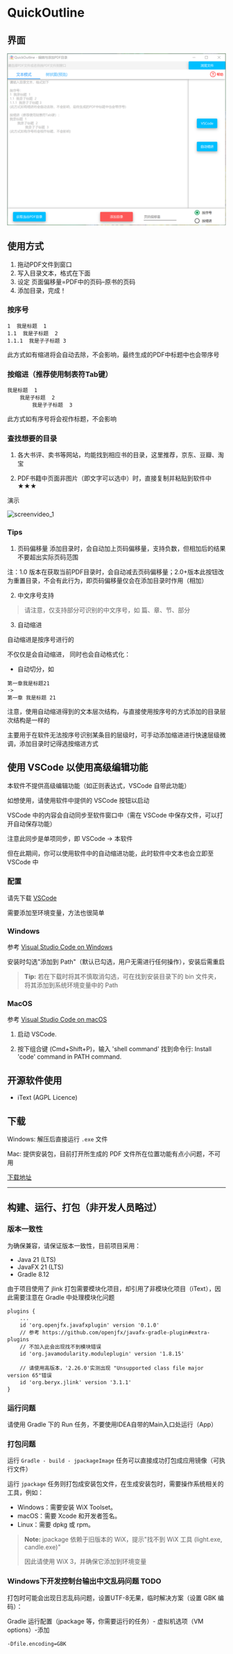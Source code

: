 # QuickOutline

## 界面

![interface](image/screenshot.png)

## 使用方式
1. 拖动PDF文件到窗口
2. 写入目录文本，格式在下面
3. 设定 页面偏移量=PDF中的页码–原书的页码
4. 添加目录，完成！

### 按序号
```
1  我是标题  1
1.1  我是子标题  2
1.1.1  我是子子标题 3
```
此方式如有缩进将会自动去除，不会影响，最终生成的PDF中标题中也会带序号

### 按缩进（推荐使用制表符Tab键）
```
我是标题  1
    我是子标题  2
        我是子子标题  3
```
此方式如有序号将会视作标题，不会影响

### 查找想要的目录

1. 各大书评、卖书等网站，均能找到相应书的目录，这里推荐，京东、豆瓣、淘宝

2. PDF书籍中页面非图片（即文字可以选中）时，直接复制并粘贴到软件中 ★★★

演示

![screenvideo_1](image/screenvideo_1.gif)



### Tips
1. 页码偏移量
添加目录时，会自动加上页码偏移量，支持负数，但相加后的结果不要超出实际页码范围

注：1.0 版本在获取当前PDF目录时，会自动减去页码偏移量；2.0+版本此按钮改为重置目录，不会有此行为，即页码偏移量仅会在添加目录时作用（相加）

2. 中文序号支持

> 请注意，仅支持部分可识别的中文序号，如 篇、章、节、部分

3. 自动缩进

自动缩进是按序号进行的

不仅仅是会自动缩进， 同时也会自动格式化：

- 自动切分，如
```
第一章我是标题21
->
第一章 我是标题 21
```


注意，使用自动缩进得到的文本层次结构，与直接使用按序号的方式添加的目录层次结构是一样的

主要用于在软件无法按序号识别某条目的层级时，可手动添加缩进进行快速层级微调，添加目录时记得选按缩进方式


## 使用 VSCode 以使用高级编辑功能

本软件不提供高级编辑功能（如正则表达式，VSCode 自带此功能）

如想使用，请使用软件中提供的 VSCode 按钮以启动

VSCode 中的内容会自动同步至软件窗口中（需在 VSCode 中保存文件，可以打开自动保存功能）

注意此同步是单项同步，即 VSCode → 本软件

但在此期间，你可以使用软件中的自动缩进功能，此时软件中文本也会立即至 VSCode 中

### 配置

请先下载 [VSCode](https://code.visualstudio.com/)

需要添加至环境变量，方法也很简单

### Windows

参考 [Visual Studio Code on Windows](https://code.visualstudio.com/docs/setup/windows)

安装时勾选"添加到 Path"（默认已勾选，用户无需进行任何操作），安装后需重启

> **Tip:** 若在下载时将其不慎取消勾选，可在找到安装目录下的 bin 文件夹，将其添加到系统环境变量中的 Path

### MacOS

参考 [Visual Studio Code on macOS](https://code.visualstudio.com/docs/setup/mac#_launching-from-the-command-line)

1. 启动 VSCode.

2. 按下组合键 (Cmd+Shift+P)，输入 'shell command' 找到命令行: Install 'code' command in PATH command.

## 开源软件使用

- iText (AGPL Licence)

## 下载

Windows: 解压后直接运行 `.exe` 文件

Mac: 提供安装包，目前打开所生成的 PDF 文件所在位置功能有点小问题，不可用

[下载地址](https://github.com/ririv/QuickOutline/releases)

---

## 构建、运行、打包（非开发人员略过）

### 版本一致性
为确保兼容，请保证版本一致性，目前项目采用：
- Java 21 (LTS)
- JavaFX 21 (LTS)
- Gradle 8.12

由于项目使用了 jlink 打包需要模块化项目，却引用了非模块化项目（iText），因此需要注意在 Gradle 中处理模块化问题
```
plugins {
    ...
    id 'org.openjfx.javafxplugin' version '0.1.0'
    // 参考 https://github.com/openjfx/javafx-gradle-plugin#extra-plugins
    // 不加入此会出现找不到模块错误
    id 'org.javamodularity.moduleplugin' version '1.8.15'
    
    // 请使用高版本，'2.26.0'实测出现 "Unsupported class file major version 65"错误
    id 'org.beryx.jlink' version '3.1.1'
}
```

### 运行问题
请使用 Gradle 下的 Run 任务，不要使用IDEA自带的Main入口处运行（App）

### 打包问题
运行 `Gradle - build - jpackageImage` 任务可以直接成功打包成应用镜像（可执行文件）

运行 `jpackage` 任务则打包成安装包文件，在生成安装包时，需要操作系统相关的工具，例如：
- Windows：需要安装 WiX Toolset。
- macOS：需要 Xcode 和开发者签名。
- Linux：需要 dpkg 或 rpm。

> **Note:** jpackage 依赖于旧版本的 WiX，提示"找不到 WiX 工具 (light.exe, candle.exe)"
> 
> 因此请使用 WiX 3，并确保它添加到环境变量

### Windows下开发控制台输出中文乱码问题 TODO
打包时可能会出现日志乱码问题，设置UTF-8无果，临时解决方案（设置 GBK 编码）：

Gradle 运行配置（jpackage 等，你需要运行的任务）- 虚拟机选项（VM options）-添加
```
-Dfile.encoding=GBK
```

